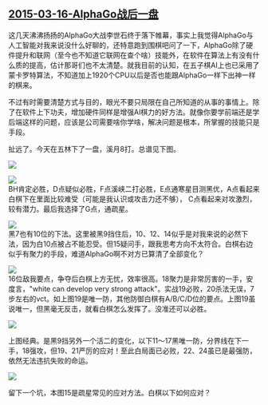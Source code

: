 ## [2015-03-16-AlphaGo战后一盘][0]

这几天沸沸扬扬的AlphaGo大战李世石终于落下帷幕，事实上我觉得AlphaGo与人工智能对我来说没什么好聊的，还特意跑到围棋吧问了一下，AlphaGo除了硬件提升和联网（至今也不知道它联网在查个啥）技能外，在软件在算法上有没有什么质的提高，估计那哥们也不太清楚。就我目前的认知，在五子棋AI上也已采用了蒙卡罗特算法，不知道加上1920个CPU以后是否也能跟AlphaGo一样下出神一样的棋来。

  
不过有时需要清楚方式与目的，眼光不要只局限在自己所知道的从事的事情上。除了在软件上下功夫，增加硬件同样是增强AI棋力的好方法。就像你要学前端还是学后端这样的问题，应该是公司需要啥你学啥，解决问题是根本，所掌握的技能只是手段。

  
扯远了。今天在五林下了一盘，溪月8打。总谱见下图。

![](http://imglf2.ph.126.net/UKi77aoGicnzFdyRmHzahA==/6631220597821003664.jpg)

  
![](http://imglf0.ph.126.net/EkTWXiXi8cCod3vFHikLjg==/6598225353437902845.jpg)  
BH肯定必胜，D点疑似必胜，F点溪峡二打必胜，E点通寒星目测黑优，A点看起来白棋下在里面比较难受（可能是我认识或攻击力还不够），  C点看起来对攻激烈，较有潜力。最后我选择了G点，通疏星。  

![](http://imglf0.ph.126.net/7-KDOLhJTlAp6KRE7oW7sA==/6598264935856502595.jpg)  
黑7也有10位的下法。这里被黑9挡住后，10、12、14似乎是对我来说的必然下法，因为白10点被占不能忍受。但15疑问手，跟我思考方向不太符合。白棋右边似乎有聚力的手段，难道AlphaGo啊不对方已算清了全部变化？

![](http://imglf1.ph.126.net/rM2-NXUULcP4B_7Tqpz0QQ==/4859102523056659327.jpg)  
16位敌我要点，争夺后白棋上方无忧，效率很高。18聚力是非常厉害的一手，安度言，"white can develop very strong attack"。实战19必败，20杀法无误，7步左右的vct。如上图19是唯一防，其他防御白棋有A/B/C/D位的要点。上图19虽说唯一，但黑毫无反击，就看白棋怎么发挥了。没准还可以必胜。

![](http://imglf0.ph.126.net/pfyBf-XwK-P2juS326as_g==/4938759941465838858.jpg)  
  
上图经典。是黑9挡另外一个活二的变化，以下11～17黑唯一防，分界线在下一手，18强攻，但19、21严厉的应对！至此白局面已必败，22、24虽已是最强防，依然无法违抗失败的命运。

![](http://imglf1.ph.126.net/BBeVwZOOwPjKzO4VIZlDeg==/6631391022123319681.jpg)  
  

留下一个坑，本图15是疏星常见的应对方法。白棋以下如何应对？


[0]: #